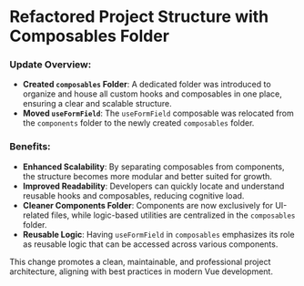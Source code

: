 # Refactored Project Structure with Composables Folder

### Update Overview:  
- **Created `composables` Folder**: A dedicated folder was introduced to organize and house all custom hooks and composables in one place, ensuring a clear and scalable structure.  
- **Moved `useFormField`**: The `useFormField` composable was relocated from the `components` folder to the newly created `composables` folder.  

### Benefits:
- **Enhanced Scalability**: By separating composables from components, the structure becomes more modular and better suited for growth.  
- **Improved Readability**: Developers can quickly locate and understand reusable hooks and composables, reducing cognitive load.  
- **Cleaner Components Folder**: Components are now exclusively for UI-related files, while logic-based utilities are centralized in the `composables` folder.  
- **Reusable Logic**: Having `useFormField` in `composables` emphasizes its role as reusable logic that can be accessed across various components.

This change promotes a clean, maintainable, and professional project architecture, aligning with best practices in modern Vue development.
